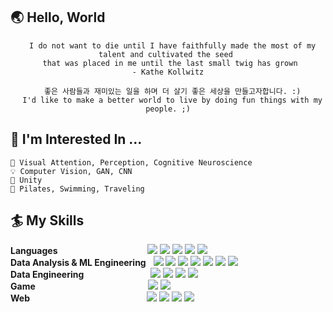 ## 🌏 Hello, World 
  <div align="center">
  
      I do not want to die until I have faithfully made the most of my talent and cultivated the seed 
     that was placed in me until the last small twig has grown                      - Kathe Kollwitz
  
      좋은 사람들과 재미있는 일을 하며 더 살기 좋은 세상을 만들고자합니다. :)
      I'd like to make a better world to live by doing fun things with my people. ;)
  </div>

## 🌳 I'm Interested In ... 
    🧠 Visual Attention, Perception, Cognitive Neuroscience
    💡 Computer Vision, GAN, CNN
    🔮 Unity
    🧚 Pilates, Swimming, Traveling

## 🏄 My Skills 

  **Languages** &emsp;&emsp;&emsp;&emsp;&emsp;&emsp;&emsp;&emsp;&emsp;&ensp;&ensp;<img src="https://img.shields.io/badge/-Python-3776AB?style=flat-square&logo=Python&logoColor=white"/> <img src="https://img.shields.io/badge/C&C++-00599C?style=flat-square&logo=c%2B%2B&logoColor=white"/> <img src="https://img.shields.io/badge/C%23-239120?style=flat-square&logo=Csharp#&logoColor=white"/> <img src="https://img.shields.io/badge/CSS-1572B6?style=flat-square&logo=CSS3&logoColor=white"/> <img src="https://img.shields.io/badge/HTML-E34F26?style=flat-square&logo=HTML5&logoColor=white"/> <br>
  **Data Analysis & ML Engineering** &nbsp; <img src="https://img.shields.io/badge/-Jupyter-F37626?style=flat-square&logo=Jupyter&logoColor=white"/> <img src="https://img.shields.io/badge/-Colab-F9AB00?style=flat-square&logo=Googlecolab&logoColor=white"/> <img src="https://img.shields.io/badge/-Numpy-013243?style=flat-square&logo=Numpy&logoColor=white"/> <img src="https://img.shields.io/badge/-Pandas-150458?style=flat-square&logo=Pandas&logoColor=white"/> <img src="https://img.shields.io/badge/-Sklearn-F7931E?style=flat-square&logo=scikit-learn&logoColor=white"/> <img src="https://img.shields.io/badge/-Tensorflow-FF6F00?style=flat-square&logo=Tensorflow&logoColor=white"/> <img src="https://img.shields.io/badge/-Anaconda-44A833?style=flat-square&logo=Anaconda&logoColor=white"/> <br>
  **Data Engineering** &emsp;&emsp;&emsp;&emsp;&emsp;&emsp;&ensp;&nbsp;&nbsp; <img src="https://img.shields.io/badge/-SQLite-003B57?style=flat-square&logo=SQLite&logoColor=white"/> <img src="https://img.shields.io/badge/-MySQL-4479A1?style=flat-square&logo=MySQL&logoColor=white"/> <img src="https://img.shields.io/badge/-PostgreSQL-4169E1?style=flat-square&logo=PostgreSQL&logoColor=white"/> <img src="https://img.shields.io/badge/-SQLAlchemy-red?style=flat-square"/> <br>
  **Game** &emsp;&emsp;&emsp;&emsp;&emsp;&emsp;&emsp;&emsp;&emsp;&emsp;&emsp;&ensp;&ensp;&nbsp;&nbsp;<img src="https://img.shields.io/badge/-Blender-F5792A?style=flat-square&logo=Blender&logoColor=white"/> <img src="https://img.shields.io/badge/-Unity-000000?style=flat-square&logo=Unity&logoColor=white"/> <br>
  **Web** &emsp;&emsp;&emsp;&emsp;&emsp;&emsp;&emsp;&emsp;&emsp;&emsp;&emsp;&ensp;&ensp;&ensp;&nbsp;&nbsp;<img src="https://img.shields.io/badge/-Flask-000000?style=flat-square&logo=Flask&logoColor=white"/> <img src="https://img.shields.io/badge/-Heroku-430098?style=flat-square&logo=Heroku&logoColor=white"/> <img src="https://img.shields.io/badge/-Jinja-B41717?style=flat-square&logo=Jinja&logoColor=white"/> <img src="https://img.shields.io/badge/-Bootstrap-7952B3?style=flat-square&logo=Bootstrap&logoColor=white"/> <br>
  

